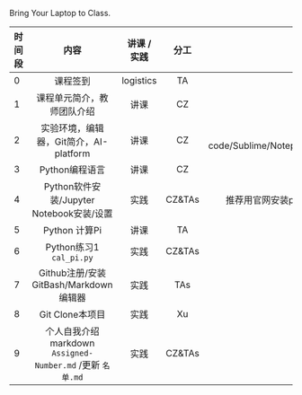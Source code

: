 Bring Your Laptop to Class. 

|时间段     |  内容    | 讲课 / 实践     |  分工  |备注       |
| :---      |   :----:    |   :----:    |    :----:    |       ---: |
|   0       | 课程签到     |  logistics   |     TA     |        |
|   1       | 课程单元简介，教师团队介绍     | 讲课    |     CZ     |   all     |
|   2       | 实验环境，编辑器，Git简介，AI-platform     |  讲课    |     CZ     |  VS code/Sublime/Notepad++       |
|   3       | Python编程语言     |  讲课    |    CZ    |        |
|   4       | Python软件安装/Jupyter Notebook安装/设置     |  实践    |    CZ&TAs    |   推荐用官网安装python     |
|   5       | Python 计算Pi     |  讲课    |     TA     |         |
|   6       | Python练习1  ``cal_pi.py``    |  实践    |     CZ&TAs     |         
|   7       | Github注册/安装GitBash/Markdown编辑器     |  实践    |    TAs     |        |
|   8       | Git Clone本项目     |  实践    |    Xu     |        |
|   9       | 个人自我介绍markdown ``Assigned-Number.md`` /更新 ``名单.md``     |  实践    |    CZ&TAs     |        |

